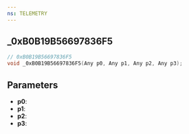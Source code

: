 ```yaml
---
ns: TELEMETRY
---
```

## _0xB0B19B56697836F5

```c
// 0xB0B19B56697836F5
void _0xB0B19B56697836F5(Any p0, Any p1, Any p2, Any p3);
```

## Parameters
* **p0**:
* **p1**:
* **p2**:
* **p3**:
